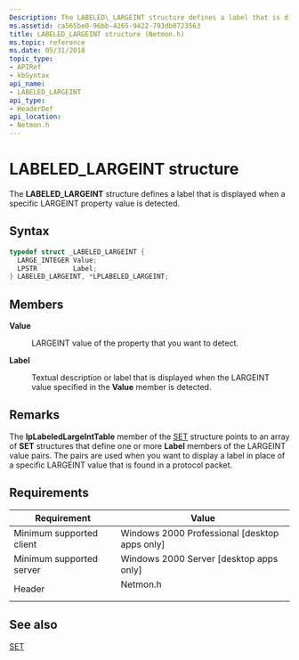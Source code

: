 ```yaml
---
Description: The LABELED\_LARGEINT structure defines a label that is displayed when a specific LARGEINT property value is detected.
ms.assetid: ca565be0-96bb-4265-9422-793db0723563
title: LABELED_LARGEINT structure (Netmon.h)
ms.topic: reference
ms.date: 05/31/2018
topic_type: 
- APIRef
- kbSyntax
api_name: 
- LABELED_LARGEINT
api_type: 
- HeaderDef
api_location: 
- Netmon.h
---
```


# LABELED\_LARGEINT structure

The **LABELED\_LARGEINT** structure defines a label that is displayed when a specific LARGEINT property value is detected.

## Syntax


```C++
typedef struct _LABELED_LARGEINT {
  LARGE_INTEGER Value;
  LPSTR         Label;
} LABELED_LARGEINT, *LPLABELED_LARGEINT;
```



## Members

<dl> <dt>

**Value**
</dt> <dd>

LARGEINT value of the property that you want to detect.

</dd> <dt>

**Label**
</dt> <dd>

Textual description or label that is displayed when the LARGEINT value specified in the **Value** member is detected.

</dd> </dl>

## Remarks

The **lpLabeledLargeIntTable** member of the [SET](set.md) structure points to an array of **SET** structures that define one or more **Label** members of the LARGEINT value pairs. The pairs are used when you want to display a label in place of a specific LARGEINT value that is found in a protocol packet.

## Requirements



| Requirement | Value |
|-------------------------------------|-------------------------------------------------------------------------------------|
| Minimum supported client<br/> | Windows 2000 Professional \[desktop apps only\]<br/>                          |
| Minimum supported server<br/> | Windows 2000 Server \[desktop apps only\]<br/>                                |
| Header<br/>                   | <dl> <dt>Netmon.h</dt> </dl> |



## See also

<dl> <dt>

[SET](set.md)
</dt> </dl>

 

 




